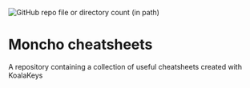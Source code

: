 ![GitHub repo file or directory count (in path)](https://img.shields.io/github/directory-file-count/framon98/cheatsheets/cheatsheets_files?style=for-the-badge&label=Cheat%20Sheets)

# Moncho cheatsheets
A repository containing a collection of useful cheatsheets created with KoalaKeys
